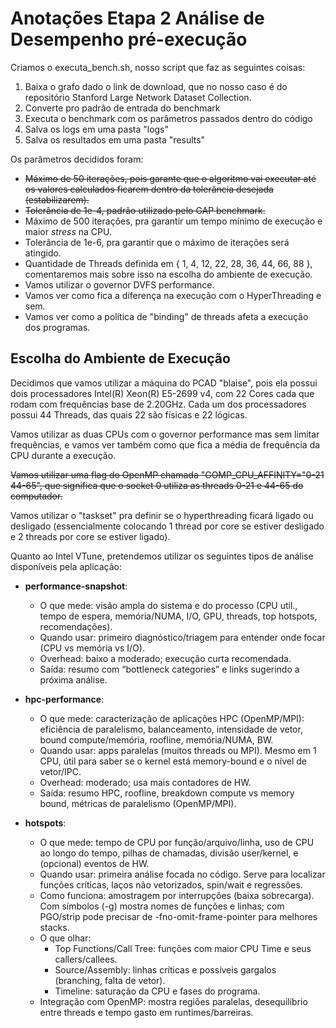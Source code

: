 # Anotações Etapa 2 Análise de Desempenho pré-execução

Criamos o executa_bench.sh, nosso script que faz as seguintes coisas:
1. Baixa o grafo dado o link de download, que no nosso caso é do repositório Stanford Large Network Dataset Collection.
2. Converte pro padrão de entrada do benchmark
3. Executa o benchmark com os parâmetros passados dentro do código
4. Salva os logs em uma pasta "logs"
5. Salva os resultados em uma pasta "results"

Os parâmetros decididos foram:
- ~~Máximo de 50 iterações, pois garante que o algoritmo vai executar até os valores calculados ficarem dentro da tolerância desejada (estabilizarem).~~
- ~~Tolerância de 1e-4, padrão utilizado pelo GAP benchmark.~~
- Máximo de 500 iterações, pra garantir um tempo mínimo de execução e maior *stress* na CPU.
- Tolerância de 1e-6, pra garantir que o máximo de iterações será atingido.
- Quantidade de Threads definida em { 1, 4, 12, 22, 28, 36, 44, 66, 88 }, comentaremos mais sobre isso na escolha do ambiente de execução.
- Vamos utilizar o governor DVFS performance.
- Vamos ver como fica a diferença na execução com o HyperThreading e sem.
- Vamos ver como a política de "binding" de threads afeta a execução dos programas.

## Escolha do Ambiente de Execução
Decidimos que vamos utilizar a máquina do PCAD "blaise", pois ela possui dois processadores Intel(R) Xeon(R) E5-2699 v4, com 22 Cores cada que rodam com frequências base de 2.20GHz. Cada um dos processadores possui 44 Threads, das quais 22 são físicas e 22 lógicas.

Vamos utilizar as duas CPUs com o governor performance mas sem limitar frequências, e vamos ver também como que fica a média de frequência da CPU durante a execução.

~~Vamos utilizar uma flag do OpenMP chamada "GOMP_CPU_AFFINITY="0-21 44-65", que significa que o socket 0 utiliza as threads 0-21 e 44-65 do computador.~~

Vamos utilizar o "taskset" pra definir se o hyperthreading ficará ligado ou desligado (essencialmente colocando 1 thread por core se estiver desligado e 2 threads por core se estiver ligado).

Quanto ao Intel VTune, pretendemos utilizar os seguintes tipos de análise disponíveis pela aplicação:
- **performance-snapshot**:
    - O que mede: visão ampla do sistema e do processo (CPU util., tempo de espera, memória/NUMA, I/O, GPU, threads, top hotspots, recomendações).
    - Quando usar: primeiro diagnóstico/triagem para entender onde focar (CPU vs memória vs I/O).
    - Overhead: baixo a moderado; execução curta recomendada.
    - Saída: resumo com “bottleneck categories” e links sugerindo a próxima análise.

- **hpc-performance**:
    - O que mede: caracterização de aplicações HPC (OpenMP/MPI): eficiência de paralelismo, balanceamento, intensidade de vetor, bound compute/memória, roofline, memória/NUMA, BW.
    - Quando usar: apps paralelas (muitos threads ou MPI). Mesmo em 1 CPU, útil para saber se o kernel está memory-bound e o nível de vetor/IPC.
    - Overhead: moderado; usa mais contadores de HW.
    - Saída: resumo HPC, roofline, breakdown compute vs memory bound, métricas de paralelismo (OpenMP/MPI).

- **hotspots**:
    - O que mede: tempo de CPU por função/arquivo/linha, uso de CPU ao longo do tempo, pilhas de chamadas, divisão user/kernel, e (opcional) eventos de HW.
    - Quando usar: primeira análise focada no código. Serve para localizar funções críticas, laços não vetorizados, spin/wait e regressões.
    - Como funciona: amostragem por interrupções (baixa sobrecarga). Com símbolos (-g) mostra nomes de funções e linhas; com PGO/strip pode precisar de -fno-omit-frame-pointer para melhores stacks.
    - O que olhar:
        - Top Functions/Call Tree: funções com maior CPU Time e seus callers/callees.
        - Source/Assembly: linhas críticas e possíveis gargalos (branching, falta de vetor).
        - Timeline: saturação da CPU e fases do programa.
    - Integração com OpenMP: mostra regiões paralelas, desequilíbrio entre threads e tempo gasto em runtimes/barreiras.

